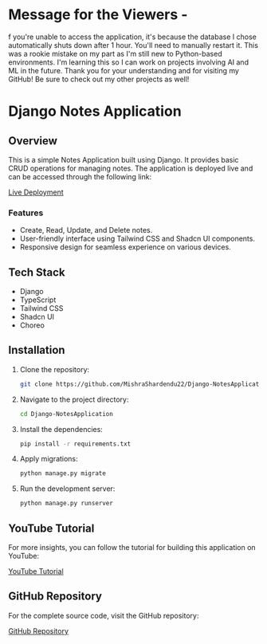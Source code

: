 # Message for the Viewers - 
f you're unable to access the application, it's because the database I chose automatically shuts down after 1 hour. You'll need to manually restart it. This was a rookie mistake on my part as I'm still new to Python-based environments. I'm learning this so I can work on projects involving AI and ML in the future.
Thank you for your understanding and for visiting my GitHub! Be sure to check out my other projects as well!

# Django Notes Application

## Overview
This is a simple Notes Application built using Django. It provides basic CRUD operations for managing notes. The application is deployed live and can be accessed through the following link:

[Live Deployment](https://frontend-okmy.onrender.com)

### Features
- Create, Read, Update, and Delete notes.
- User-friendly interface using Tailwind CSS and Shadcn UI components.
- Responsive design for seamless experience on various devices.

## Tech Stack
- Django
- TypeScript
- Tailwind CSS
- Shadcn UI
- Choreo

## Installation
1. Clone the repository:
   ```bash
   git clone https://github.com/MishraShardendu22/Django-NotesApplication.git
   ```

2. Navigate to the project directory:
   ```bash
   cd Django-NotesApplication
   ```

3. Install the dependencies:
   ```bash
   pip install -r requirements.txt
   ```

4. Apply migrations:
   ```bash
   python manage.py migrate
   ```

5. Run the development server:
   ```bash
   python manage.py runserver
   ```

## YouTube Tutorial
For more insights, you can follow the tutorial for building this application on YouTube:

[YouTube Tutorial](https://youtu.be/DkfKO5gsNRM)

## GitHub Repository
For the complete source code, visit the GitHub repository:

[GitHub Repository](https://github.com/MishraShardendu22/Django-NotesApplication)
